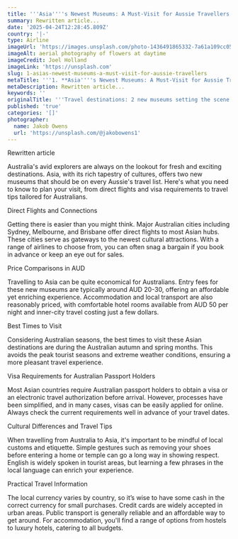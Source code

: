 ```yaml
---
title: '''Asia''''s Newest Museums: A Must-Visit for Aussie Travellers'''
summary: Rewritten article...
date: '2025-04-24T12:28:45.809Z'
country: '|-'
type: Airline
imageUrl: 'https://images.unsplash.com/photo-1436491865332-7a61a109cc05'
imageAlt: aerial photography of flowers at daytime
imageCredit: Joel Holland
imageLink: 'https://unsplash.com'
slug: 1-asias-newest-museums-a-must-visit-for-aussie-travellers
metaTitle: '''1. **Asia''''s Newest Museums: A Must-Visit for Aussie Travellers**'''
metaDescription: Rewritten article...
keywords: ''
originalTitle: '''Travel destinations: 2 new museums setting the scene in Asia - ArtsHub'''
published: 'true'
categories: '[]'
photographer:
  name: Jakob Owens
  url: 'https://unsplash.com/@jakobowens1'
---
```







Rewritten article

Australia's avid explorers are always on the lookout for fresh and exciting destinations. Asia, with its rich tapestry of cultures, offers two new museums that should be on every Aussie's travel list. Here's what you need to know to plan your visit, from direct flights and visa requirements to travel tips tailored for Australians.

Direct Flights and Connections

Getting there is easier than you might think. Major Australian cities including Sydney, Melbourne, and Brisbane offer direct flights to most Asian hubs. These cities serve as gateways to the newest cultural attractions. With a range of airlines to choose from, you can often snag a bargain if you book in advance or keep an eye out for sales.

Price Comparisons in AUD

Travelling to Asia can be quite economical for Australians. Entry fees for these new museums are typically around AUD 20-30, offering an affordable yet enriching experience. Accommodation and local transport are also reasonably priced, with comfortable hotel rooms available from AUD 50 per night and inner-city travel costing just a few dollars.

Best Times to Visit

Considering Australian seasons, the best times to visit these Asian destinations are during the Australian autumn and spring months. This avoids the peak tourist seasons and extreme weather conditions, ensuring a more pleasant travel experience.

Visa Requirements for Australian Passport Holders

Most Asian countries require Australian passport holders to obtain a visa or an electronic travel authorization before arrival. However, processes have been simplified, and in many cases, visas can be easily applied for online. Always check the current requirements well in advance of your travel dates.

Cultural Differences and Travel Tips

When travelling from Australia to Asia, it's important to be mindful of local customs and etiquette. Simple gestures such as removing your shoes before entering a home or temple can go a long way in showing respect. English is widely spoken in tourist areas, but learning a few phrases in the local language can enrich your experience.

Practical Travel Information

The local currency varies by country, so it’s wise to have some cash in the correct currency for small purchases. Credit cards are widely accepted in urban areas. Public transport is generally reliable and an affordable way to get around. For accommodation, you'll find a range of options from hostels to luxury hotels, catering to all budgets.
